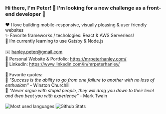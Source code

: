 ### Hi there, I'm Peter! 👋 I'm looking for a new challenge as a front-end developer 💪<br>
:heart: I love building mobile-responsive, visually pleasing & user friendly websites<br>
✨ Favorite frameworks / techologies: React & AWS Serverless!<br>
🌱 I’m currently learning to use Gatsby & Node.js<br>
<br>
✉️ hanley.peter@gmail.com<br>
🎨 Personal Website & Portfolio: https://mrpeterhanley.com/<br>
💼 LinkedIn: https://www.linkedin.com/in/mrpeterhanley/<br>
<br>
🧑 Favorite quotes:<br>
💬 *"Success is the ability to go from one failure to another with no loss of enthusiam"* - Winston Churchill<br>
💬 *"Never argue with stupid people, they will drag you down to their level and then beat you with experience"* - Mark Twain<br>
<br>
<img src="https://github-readme-stats.vercel.app/api/top-langs/?username=mrpeterhanley" alt="Most used languages"/>
<img src="https://github-readme-stats.vercel.app/api?username=mrpeterhanley&show_icons=true" alt="Github Stats"/>
